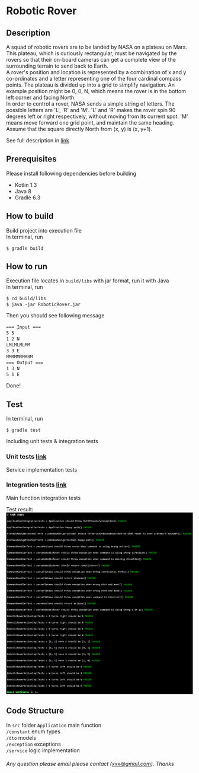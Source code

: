 # Robotic Rover

## Description
A squad of robotic rovers are to be landed by NASA on a plateau on Mars. This plateau, which is curiously rectangular, must be navigated by the rovers so that their on-board cameras can get a complete view of the surrounding terrain to send back to Earth.  
A rover's position and location is represented by a combination of x and y co-ordinates and a letter representing one of the four cardinal compass points. The plateau is divided up into a grid to simplify navigation. An example position might be 0, 0, N, which means the rover is in the bottom left corner and facing North.  
In order to control a rover, NASA sends a simple string of letters. The possible letters are 'L', 'R' and 'M'. 'L' and 'R' makes the rover spin 90 degrees left or right respectively, without moving from its current spot. 'M' means move forward one grid point, and maintain the same heading.  
Assume that the square directly North from (x, y) is (x, y+1).

See full description in [link](Mars%20rover.docx)

## Prerequisites
Please install following dependencies before building
 - Kotlin 1.3
 - Java 8
 - Gradle 6.3

## How to build
Build project into execution file  
In terminal, run
```
$ gradle build
```

## How to run
Execution file locates in `build/libs` with jar format, run it with Java  
In terminal, run
```
$ cd build/libs
$ java -jar RoboticRover.jar
```
Then you should see following message
```
=== Input ===
5 5
1 2 N
LMLMLMLMM
3 3 E
MMRMMRMRRM
=== Output ===
1 3 N
5 1 E
```
Done!

## Test
In terminal, run
```
$ gradle test
```
Including unit tests & integration tests
### Unit tests [link](src/test/java/com/snooper/service)
Service implementation tests
  
### Integration tests [link](src/test/java/com/snooper/ApplicationIntegrationTests.kt)
Main function integration tests

Test result:
![test result](test-result.png)

## Code Structure
In `src` folder
`Application` main function  
`/constant` enum types  
`/dto` models  
`/exception` exceptions  
`/service` logic implementation

###### Any question please email please contact (xxx@gmail.com). Thanks